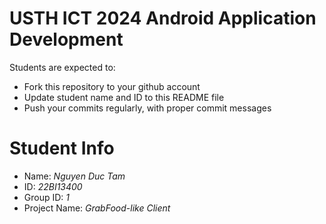 USTH ICT 2024 Android Application Development
=====================================================

Students are expected to:

* Fork this repository to your github account
* Update student name and ID to this README file
* Push your commits regularly, with proper commit messages

Student Info
=======================

* Name: *Nguyen Duc Tam*
* ID: *22BI13400*
* Group ID: *1*
* Project Name: *GrabFood-like Client*
